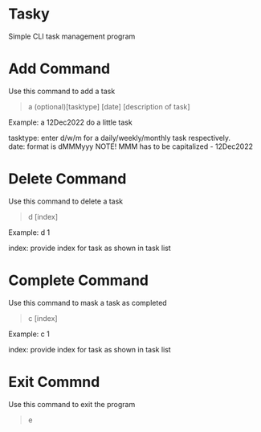 # Tasky
 Simple CLI task management program
 
# Add Command
Use this command to add a task

> a (optional)[tasktype]  [date] [description of task]

Example: a 12Dec2022 do a little task

tasktype: enter d/w/m for a daily/weekly/monthly task respectively.<br>
date: format is dMMMyyy NOTE! MMM has to be capitalized - 12Dec2022

# Delete Command
Use this command to delete a task

> d [index]<br>

 Example: d 1
 
index: provide index for task as shown in task list

# Complete Command
Use this command to mask a task as completed

> c [index]<br>

 Example: c 1
 
index: provide index for task as shown in task list
 
# Exit Commnd
Use this command to exit the program

> e
